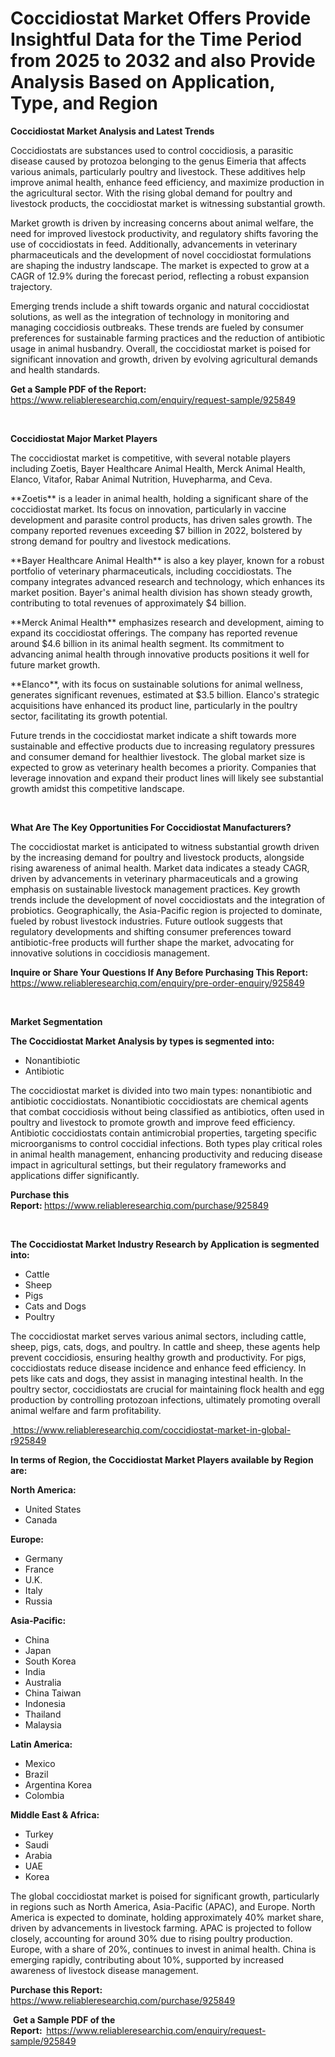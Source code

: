 <p><h1>Coccidiostat Market Offers Provide Insightful Data for the Time Period from 2025 to 2032 and also Provide Analysis Based on Application, Type, and Region</h1></p><p><strong>Coccidiostat Market Analysis and Latest Trends</strong></p>
<p><p>Coccidiostats are substances used to control coccidiosis, a parasitic disease caused by protozoa belonging to the genus Eimeria that affects various animals, particularly poultry and livestock. These additives help improve animal health, enhance feed efficiency, and maximize production in the agricultural sector. With the rising global demand for poultry and livestock products, the coccidiostat market is witnessing substantial growth.</p><p>Market growth is driven by increasing concerns about animal welfare, the need for improved livestock productivity, and regulatory shifts favoring the use of coccidiostats in feed. Additionally, advancements in veterinary pharmaceuticals and the development of novel coccidiostat formulations are shaping the industry landscape. The market is expected to grow at a CAGR of 12.9% during the forecast period, reflecting a robust expansion trajectory.</p><p>Emerging trends include a shift towards organic and natural coccidiostat solutions, as well as the integration of technology in monitoring and managing coccidiosis outbreaks. These trends are fueled by consumer preferences for sustainable farming practices and the reduction of antibiotic usage in animal husbandry. Overall, the coccidiostat market is poised for significant innovation and growth, driven by evolving agricultural demands and health standards.</p></p>
<p><strong>Get a Sample PDF of the Report:&nbsp;</strong> <a href="https://www.reliableresearchiq.com/enquiry/request-sample/925849?utm_campaign=3704&utm_medium=2&utm_source=Github&utm_content=ia&utm_term=19042025&utm_id=coccidiostat">https://www.reliableresearchiq.com/enquiry/request-sample/925849</a></p>
<p>&nbsp;</p>
<p><strong>Coccidiostat Major Market Players</strong></p>
<p><p>The coccidiostat market is competitive, with several notable players including Zoetis, Bayer Healthcare Animal Health, Merck Animal Health, Elanco, Vitafor, Rabar Animal Nutrition, Huvepharma, and Ceva. </p><p>**Zoetis** is a leader in animal health, holding a significant share of the coccidiostat market. Its focus on innovation, particularly in vaccine development and parasite control products, has driven sales growth. The company reported revenues exceeding $7 billion in 2022, bolstered by strong demand for poultry and livestock medications.</p><p>**Bayer Healthcare Animal Health** is also a key player, known for a robust portfolio of veterinary pharmaceuticals, including coccidiostats. The company integrates advanced research and technology, which enhances its market position. Bayer's animal health division has shown steady growth, contributing to total revenues of approximately $4 billion.</p><p>**Merck Animal Health** emphasizes research and development, aiming to expand its coccidiostat offerings. The company has reported revenue around $4.6 billion in its animal health segment. Its commitment to advancing animal health through innovative products positions it well for future market growth.</p><p>**Elanco**, with its focus on sustainable solutions for animal wellness, generates significant revenues, estimated at $3.5 billion. Elanco's strategic acquisitions have enhanced its product line, particularly in the poultry sector, facilitating its growth potential.</p><p>Future trends in the coccidiostat market indicate a shift towards more sustainable and effective products due to increasing regulatory pressures and consumer demand for healthier livestock. The global market size is expected to grow as veterinary health becomes a priority. Companies that leverage innovation and expand their product lines will likely see substantial growth amidst this competitive landscape.</p></p>
<p>&nbsp;</p>
<p><strong>What Are The Key Opportunities For Coccidiostat Manufacturers?</strong></p>
<p><p>The coccidiostat market is anticipated to witness substantial growth driven by the increasing demand for poultry and livestock products, alongside rising awareness of animal health. Market data indicates a steady CAGR, driven by advancements in veterinary pharmaceuticals and a growing emphasis on sustainable livestock management practices. Key growth trends include the development of novel coccidiostats and the integration of probiotics. Geographically, the Asia-Pacific region is projected to dominate, fueled by robust livestock industries. Future outlook suggests that regulatory developments and shifting consumer preferences toward antibiotic-free products will further shape the market, advocating for innovative solutions in coccidiosis management.</p></p>
<p><strong>Inquire or Share Your Questions If Any Before Purchasing This Report:</strong> <a href="https://www.reliableresearchiq.com/enquiry/pre-order-enquiry/925849?utm_campaign=3704&utm_medium=2&utm_source=Github&utm_content=ia&utm_term=19042025&utm_id=coccidiostat">https://www.reliableresearchiq.com/enquiry/pre-order-enquiry/925849</a></p>
<p>&nbsp;</p>
<p><strong>Market Segmentation</strong></p>
<p><strong>The Coccidiostat Market Analysis by types is segmented into:</strong></p>
<p><ul><li>Nonantibiotic</li><li>Antibiotic</li></ul></p>
<p><p>The coccidiostat market is divided into two main types: nonantibiotic and antibiotic coccidiostats. Nonantibiotic coccidiostats are chemical agents that combat coccidiosis without being classified as antibiotics, often used in poultry and livestock to promote growth and improve feed efficiency. Antibiotic coccidiostats contain antimicrobial properties, targeting specific microorganisms to control coccidial infections. Both types play critical roles in animal health management, enhancing productivity and reducing disease impact in agricultural settings, but their regulatory frameworks and applications differ significantly.</p></p>
<p><strong>Purchase this Report:&nbsp;</strong><a href="https://www.reliableresearchiq.com/purchase/925849?utm_campaign=3704&utm_medium=2&utm_source=Github&utm_content=ia&utm_term=19042025&utm_id=coccidiostat">https://www.reliableresearchiq.com/purchase/925849</a></p>
<p>&nbsp;</p>
<p><strong>The Coccidiostat Market Industry Research by Application is segmented into:</strong></p>
<p><ul><li>Cattle</li><li>Sheep</li><li>Pigs</li><li>Cats and Dogs</li><li>Poultry</li></ul></p>
<p><p>The coccidiostat market serves various animal sectors, including cattle, sheep, pigs, cats, dogs, and poultry. In cattle and sheep, these agents help prevent coccidiosis, ensuring healthy growth and productivity. For pigs, coccidiostats reduce disease incidence and enhance feed efficiency. In pets like cats and dogs, they assist in managing intestinal health. In the poultry sector, coccidiostats are crucial for maintaining flock health and egg production by controlling protozoan infections, ultimately promoting overall animal welfare and farm profitability.</p></p>
<p><a href="https://www.reliableresearchiq.com/coccidiostat-market-in-global-r925849?utm_campaign=3704&utm_medium=2&utm_source=Github&utm_content=ia&utm_term=19042025&utm_id=coccidiostat">&nbsp;https://www.reliableresearchiq.com/coccidiostat-market-in-global-r925849</a></p>
<p><strong>In terms of Region, the Coccidiostat Market Players available by Region are:</strong></p>
<p>
    <p> <strong> North America: </strong>
        <ul>
            <li>United States</li>
            <li>Canada</li>
        </ul>
        </p> 
    <p> <strong> Europe: </strong>
        <ul>
            <li>Germany</li>
            <li>France</li>
            <li>U.K.</li>
            <li>Italy</li>
            <li>Russia</li>
        </ul>
        </p> 
    <p> <strong> Asia-Pacific: </strong>
        <ul>
            <li>China</li>
            <li>Japan</li>
            <li>South Korea</li>
            <li>India</li>
            <li>Australia</li>
            <li>China Taiwan</li>
            <li>Indonesia</li>
            <li>Thailand</li>
            <li>Malaysia</li>
        </ul>
        </p> 
    <p> <strong> Latin America: </strong>
        <ul>
            <li>Mexico</li>
            <li>Brazil</li>
            <li>Argentina Korea</li>
            <li>Colombia</li>
        </ul>
        </p> 
    <p> <strong> Middle East & Africa: </strong>
        <ul>
            <li>Turkey</li>
            <li>Saudi</li>
            <li>Arabia</li>
            <li>UAE</li>
            <li>Korea</li>
        </ul>
    </p>
    </p>
<p><p>The global coccidiostat market is poised for significant growth, particularly in regions such as North America, Asia-Pacific (APAC), and Europe. North America is expected to dominate, holding approximately 40% market share, driven by advancements in livestock farming. APAC is projected to follow closely, accounting for around 30% due to rising poultry production. Europe, with a share of 20%, continues to invest in animal health. China is emerging rapidly, contributing about 10%, supported by increased awareness of livestock disease management.</p></p>
<p><strong>Purchase this Report: </strong><a href="https://www.reliableresearchiq.com/purchase/925849?utm_campaign=3704&utm_medium=2&utm_source=Github&utm_content=ia&utm_term=19042025&utm_id=coccidiostat">https://www.reliableresearchiq.com/purchase/925849</a></p>
<p>&nbsp;<strong>Get a Sample PDF of the Report:&nbsp;&nbsp;</strong><a href="https://www.reliableresearchiq.com/enquiry/request-sample/925849?utm_campaign=3704&utm_medium=2&utm_source=Github&utm_content=ia&utm_term=19042025&utm_id=coccidiostat">https://www.reliableresearchiq.com/enquiry/request-sample/925849</a></p>
<p><strong></strong></p>
<p><p></p><p></p><p></p></p>